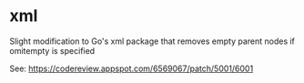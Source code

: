 xml
===

Slight modification to Go's xml package that removes empty parent nodes if omitempty is specified

See: https://codereview.appspot.com/6569067/patch/5001/6001

